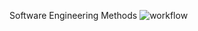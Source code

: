 
Software Engineering Methods
![workflow](https://github.com/<UserName>/<RepositoryName>/actions/workflows/main.yml/badge.svg)